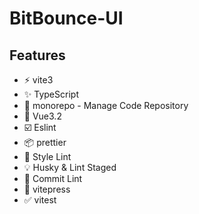 # BitBounce-UI

## Features
- :zap: vite3
- :sparkles: TypeScript
- :hammer: monorepo - Manage Code Repository
- :gem: Vue3.2
- :ballot_box_with_check: Eslint
- :package: prettier
- :key: Style Lint
- :bulb: Husky & Lint Staged
- :microscope: Commit Lint
- :pencil: vitepress
- :white_check_mark: vitest